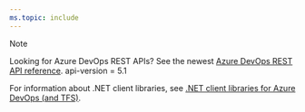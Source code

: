 ```yaml
---
ms.topic: include
---
```


> [!NOTE]  
> Looking for Azure DevOps REST APIs? See the newest [Azure DevOps REST API reference](https://docs.microsoft.com/rest/api/azure/devops/?view=azure-devops-rest-5.1).
> api-version = 5.1
>
> For information about .NET client libraries, see [.NET client libraries for Azure DevOps (and TFS)](../integrate/concepts/dotnet-client-libraries.md).

